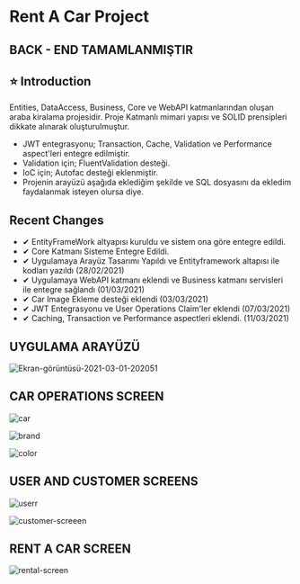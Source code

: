 # Rent A Car Project

## BACK - END TAMAMLANMIŞTIR

## ⭐ Introduction 

Entities, DataAccess, Business, Core ve WebAPI katmanlarından oluşan araba kiralama projesidir. Proje Katmanlı mimari yapısı ve SOLID prensipleri dikkate alınarak oluşturulmuştur. 

-  JWT entegrasyonu; Transaction, Cache, Validation ve Performance aspect'leri entegre edilmiştir.
-  Validation için; FluentValidation desteği. 
-  IoC için; Autofac desteği eklenmiştir.
- Projenin arayüzü aşağıda eklediğim şekilde ve SQL dosyasını da ekledim faydalanmak isteyen olursa diye.

## Recent Changes
- ✔ EntityFrameWork altyapısı kuruldu ve sistem ona göre entegre edildi.
- ✔ Core Katmanı Sisteme Entegre Edildi.
- ✔ Uygulamaya Arayüz Tasarımı Yapıldı ve Entityframework altapısı ile kodları yazıldı (28/02/2021)
- ✔ Uygulamaya WebAPI katmanı eklendi ve Business katmanı servisleri ile entegre sağlandı (01/03/2021)
- ✔ Car Image Ekleme desteği eklendi (03/03/2021)
- ✔ JWT Entegrasyonu ve User Operations Claim'ler eklendi (07/03/2021)
- ✔ Caching, Transaction ve Performance aspectleri eklendi. (11/03/2021)

## UYGULAMA ARAYÜZÜ
![Ekran-görüntüsü-2021-03-01-202051](https://user-images.githubusercontent.com/36954450/109537513-00321300-7ad0-11eb-9118-1b6b7669a53c.jpg)

## CAR OPERATIONS SCREEN
![car](https://user-images.githubusercontent.com/36954450/109537593-19d35a80-7ad0-11eb-84ac-6df0c7f8b405.jpg)

![brand](https://user-images.githubusercontent.com/36954450/109537655-2f488480-7ad0-11eb-8ccd-d7cb4669e117.jpg)

![color](https://user-images.githubusercontent.com/36954450/109537681-38395600-7ad0-11eb-9bc6-99b924c60214.jpg)

## USER AND CUSTOMER SCREENS
![userr](https://user-images.githubusercontent.com/36954450/109538133-c6add780-7ad0-11eb-9180-07fcaadd44cf.jpg)

![customer-screeen](https://user-images.githubusercontent.com/36954450/109538239-e9d88700-7ad0-11eb-8987-2e86551f0471.jpg)

## RENT A CAR SCREEN
![rental-screen](https://user-images.githubusercontent.com/36954450/109538316-fc52c080-7ad0-11eb-98d9-4d6b1465fd03.jpg)

